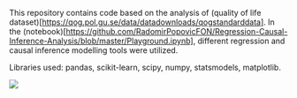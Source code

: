 This repository contains code based on the analysis of (quality of life dataset)[https://qog.pol.gu.se/data/datadownloads/qogstandarddata]. In the (notebook)[https://github.com/RadomirPopovicFON/Regression-Causal-Inference-Analysis/blob/master/Playground.ipynb], different regression and causal inference modelling tools were utilized. 

Libraries used: pandas, scikit-learn, scipy, numpy, statsmodels, matplotlib.

![](https://imgs.xkcd.com/comics/cell_phones.png)
